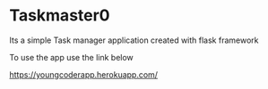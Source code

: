 # Taskmaster0
Its a simple Task manager application created with flask framework

To use the app use the link below

https://youngcoderapp.herokuapp.com/
